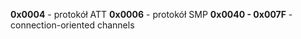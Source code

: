 **0x0004** - protokół ATT
**0x0006** - protokół SMP
**0x0040 - 0x007F** - connection-oriented channels


